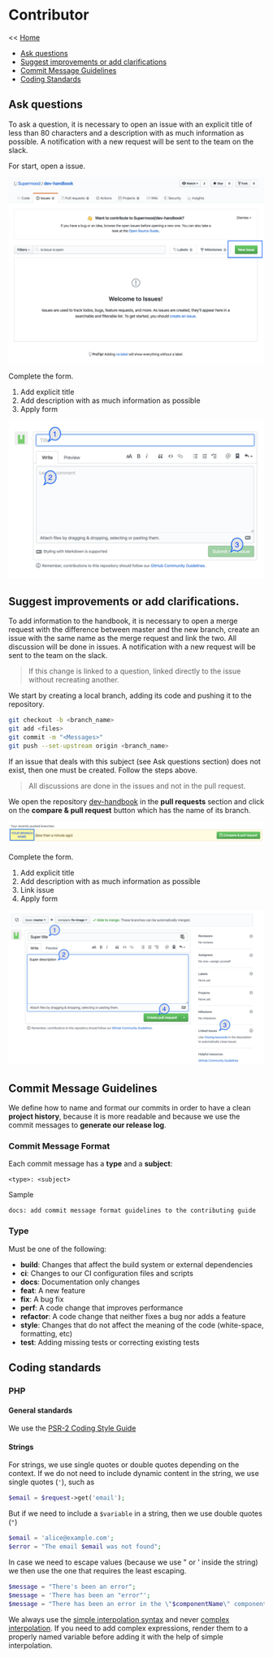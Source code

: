 # Contributor

<< [Home](/README.md)


 - [Ask questions](#ask-questions)
 - [Suggest improvements or add clarifications](#suggest-improvements-or-add-clarifications)
 - [Commit Message Guidelines](#commit-message-guidelines)
 - [Coding Standards](#coding-standards)

## Ask questions

To ask a question, it is necessary to open an issue with an explicit title of less than 80 characters and a description with as much information as possible. A notification with a new request will be sent to the team on the slack.

For start, open a issue.

![alt text](images/open_issue.png "txt test")

Complete the form.

1. Add explicit title
2. Add description with as much information as possible
3. Apply form

![alt text](images/create_issue.png "txt test")

## Suggest improvements or add clarifications.

To add information to the handbook, it is necessary to open a merge request with the difference between master and the new branch, create an issue with the same name as the merge request and link the two. All discussion will be done in issues. A notification with a new request will be sent to the team on the slack.

> If this change is linked to a question, linked directly to the issue without recreating another.

We start by creating a local branch, adding its code and pushing it to the repository.

```bash
git checkout -b <branch_name>
git add <files>
git commit -m "<Messages>"
git push --set-upstream origin <branch_name>
```

If an issue that deals with this subject (see Ask questions section) does not exist, then one must be created. Follow the steps above.

> All discussions are done in the issues and not in the pull request.

We open the repository [dev-handbook](https://github.com/Supermood/dev-handbook/pulls) in the __pull requests__ section and click on the __compare & pull request__ button which has the name of its branch.

![alt text](images/compare_pull_request.png "txt test")

Complete the form.

1. Add explicit title
2. Add description with as much information as possible
3. Link issue
4. Apply form

![alt text](images/create_pull_request.png "txt test")

## Commit Message Guidelines

We define how to name and format our commits in order to have a clean **project history**, because it is more readable and because we use the commit messages to **generate our release log**.

### Commit Message Format

Each commit message has a **type** and a **subject**:

```
<type>: <subject>
```

Sample
```
docs: add commit message format guidelines to the contributing guide
```

### Type
Must be one of the following:

* **build**: Changes that affect the build system or external dependencies
* **ci**: Changes to our CI configuration files and scripts
* **docs**: Documentation only changes
* **feat**: A new feature
* **fix**: A bug fix
* **perf**: A code change that improves performance
* **refactor**: A code change that neither fixes a bug nor adds a feature
* **style**: Changes that do not affect the meaning of the code (white-space, formatting, etc)
* **test**: Adding missing tests or correcting existing tests

## Coding standards

### PHP

#### General standards
We use the [PSR-2 Coding Style Guide](https://www.php-fig.org/psr/psr-2/)

#### Strings

For strings, we use single quotes or double quotes depending on the context. If we do not need to include dynamic content in the string, we use single quotes (`'`), such as

```php
$email = $request->get('email');
```

But if we need to include a `$variable` in a string, then we use double quotes (`"`)

```php
$email = 'alice@example.com';
$error = "The email $email was not found";
```

In case we need to escape values (because we use " or ' inside the string) we then use the one that requires the least escaping.

```php
$message = "There's been an error";
$message = 'There has been an "error"';
$message = "There has been an error in the \"$componentName\" component"; // because we need to interpolate
```

We always use the [simple interpolation syntax](https://www.php.net/manual/en/language.types.string.php#language.types.string.parsing.simple) and never [complex interpolation](https://www.php.net/manual/en/language.types.string.php#language.types.string.parsing.complex). If you need to add complex expressions, render them to a properly named variable before adding it with the help of simple interpolation.

